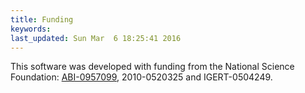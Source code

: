 ```yaml
---
title: Funding
keywords: 
last_updated: Sun Mar  6 18:25:41 2016
---
```


This software was developed with funding from the National Science
Foundation:
[ABI-0957099](http://www.nsf.gov/awardsearch/showAward.do?AwardNumber=0957099),
2010-0520325 and IGERT-0504249.

